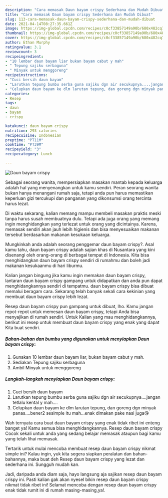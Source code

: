 ```yaml
---
description: "Cara memasak Daun bayam crispy Sederhana dan Mudah Dibuat"
title: "Cara memasak Daun bayam crispy Sederhana dan Mudah Dibuat"
slug: 113-cara-memasak-daun-bayam-crispy-sederhana-dan-mudah-dibuat
date: 2021-04-14T08:27:35.661Z
image: https://img-global.cpcdn.com/recipes/c0cf33857149a90b/680x482cq70/daun-bayam-crispy-foto-resep-utama.jpg
thumbnail: https://img-global.cpcdn.com/recipes/c0cf33857149a90b/680x482cq70/daun-bayam-crispy-foto-resep-utama.jpg
cover: https://img-global.cpcdn.com/recipes/c0cf33857149a90b/680x482cq70/daun-bayam-crispy-foto-resep-utama.jpg
author: Ethan Murphy
ratingvalue: 3.1
reviewcount: 3
recipeingredient:
- "10 lembar daun bayam liar bukan bayam cabut y mah"
- " Tepung sajiku serbaguna"
- " Minyak untuk menggoreng"
recipeinstructions:
- "Cuci bersih daun bayam"
- "Larutkan tepung bumbu serba guna sajiku dgn air secukupnya....jangan tetlalu kental y mah...."
- "Celupkan daun bayam ke dlm larutan tepung, dan goreng dgn minyak panas....bener2 sesimple itu mah...enak dimakan pake nasi juga😘"
categories:
- Resep
tags:
- daun
- bayam
- crispy

katakunci: daun bayam crispy 
nutrition: 293 calories
recipecuisine: Indonesian
preptime: "PT11M"
cooktime: "PT39M"
recipeyield: "3"
recipecategory: Lunch

---
```



![Daun bayam crispy](https://img-global.cpcdn.com/recipes/c0cf33857149a90b/680x482cq70/daun-bayam-crispy-foto-resep-utama.jpg)

Sebagai seorang wanita, mempersiapkan masakan mantab kepada keluarga adalah hal yang menyenangkan untuk kamu sendiri. Peran seorang  wanita bukan hanya menangani rumah saja, tetapi anda pun harus memastikan keperluan gizi tercukupi dan panganan yang dikonsumsi orang tercinta harus lezat.

Di waktu  sekarang, kalian memang mampu membeli masakan praktis meski tanpa harus susah membuatnya dulu. Tetapi ada juga orang yang memang ingin menghidangkan yang terlezat untuk orang yang dicintainya. Karena, memasak sendiri akan jauh lebih higienis dan bisa menyesuaikan makanan tersebut berdasarkan makanan kesukaan keluarga. 



Mungkinkah anda adalah seorang penggemar daun bayam crispy?. Asal kamu tahu, daun bayam crispy adalah sajian khas di Nusantara yang kini disenangi oleh orang-orang di berbagai tempat di Indonesia. Kita bisa menghidangkan daun bayam crispy sendiri di rumahmu dan boleh jadi makanan kesukaanmu di hari liburmu.

Kalian jangan bingung jika kamu ingin memakan daun bayam crispy, lantaran daun bayam crispy gampang untuk didapatkan dan anda pun dapat menghidangkannya sendiri di tempatmu. daun bayam crispy bisa dibuat memalui beragam cara. Sekarang telah banyak sekali cara kekinian yang membuat daun bayam crispy lebih lezat.

Resep daun bayam crispy pun gampang untuk dibuat, lho. Kamu jangan repot-repot untuk memesan daun bayam crispy, tetapi Anda bisa menyajikan di rumah sendiri. Untuk Kalian yang mau menghidangkannya, berikut ini resep untuk membuat daun bayam crispy yang enak yang dapat Kita buat sendiri.

<!--inarticleads1-->

##### Bahan-bahan dan bumbu yang digunakan untuk menyiapkan Daun bayam crispy:

1. Gunakan 10 lembar daun bayam liar, bukan bayam cabut y mah.
1. Sediakan  Tepung sajiku serbaguna
1. Ambil  Minyak untuk menggoreng




<!--inarticleads2-->

##### Langkah-langkah menyiapkan Daun bayam crispy:

1. Cuci bersih daun bayam
1. Larutkan tepung bumbu serba guna sajiku dgn air secukupnya....jangan tetlalu kental y mah....
1. Celupkan daun bayam ke dlm larutan tepung, dan goreng dgn minyak panas....bener2 sesimple itu mah...enak dimakan pake nasi juga😘




Wah ternyata cara buat daun bayam crispy yang enak tidak ribet ini enteng banget ya! Kamu semua bisa menghidangkannya. Resep daun bayam crispy Cocok sekali untuk anda yang sedang belajar memasak ataupun bagi kamu yang telah lihai memasak.

Tertarik untuk mulai mencoba membuat resep daun bayam crispy nikmat simple ini? Kalau ingin, yuk kita segera siapkan peralatan dan bahan-bahannya, maka buat deh Resep daun bayam crispy yang lezat dan sederhana ini. Sungguh mudah kan. 

Jadi, daripada anda diam saja, hayo langsung aja sajikan resep daun bayam crispy ini. Pasti kalian gak akan nyesel bikin resep daun bayam crispy nikmat tidak ribet ini! Selamat mencoba dengan resep daun bayam crispy enak tidak rumit ini di rumah masing-masing,ya!.

